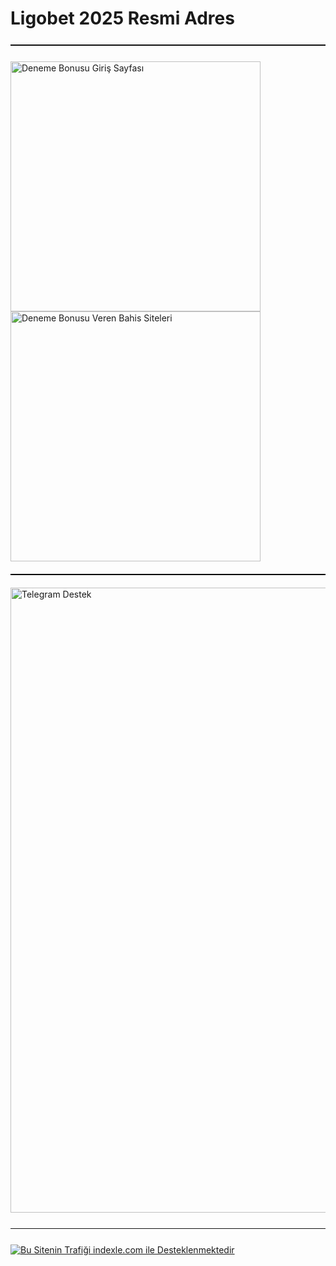 
# Ligobet 2025 Resmi Adres

<hr style="border:none;height:1.5px;background:#111;margin:25px 0;">

<a href="https://shortlinkapp.com/bonus" title="Deneme Bonusu Veren Siteler" style="display:inline-block; margin-right:12px;">
  <img src="https://r.resimlink.com/oB5K6k_nE.jpg" title="Ücretsiz Deneme Bonusu Erişimi" alt="Deneme Bonusu Giriş Sayfası" width="400">
</a>
<a href="https://shortlinkapp.com/bonus" title="Hemen Üye Ol, Bonusu Kap!" style="display:inline-block;">
  <img src="https://r.resimlink.com/tj1WPZe0bh.jpg" title="Bedava Bahis Bonusu" alt="Deneme Bonusu Veren Bahis Siteleri" width="400">
</a>

<hr style="border:none;height:2px;background:#000;margin:20px 0;">

<a href="https://t.me/albayabi" title="Telegram Üzerinden İletişime Geçin">
  <img src="https://r.resimlink.com/u7HTKI4.png" alt="Telegram Destek" title="SEO & Marka Koruma - Telegram" width="1000">
</a>

<hr style="border:none;height:1.5px;background:#111;margin:25px 0;">

<a href="https://indexle.com" title="indexle.com - SEO Hit Botu">
  <img src="https://r.resimlink.com/xAdnZ.jpg" alt="Bu Sitenin Trafiği indexle.com ile Desteklenmektedir" title="indexle.com Hit Sistemi">
</a>
